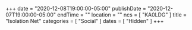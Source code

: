 +++
date = "2020-12-08T19:00:00-05:00"
publishDate = "2020-12-07T19:00:00-05:00"
endTime = ""
location = ""
ncs = [ "KA0LDG" ]
title = "Isolation Net"
categories = [ "Social" ]
dates = [ "Hidden" ]
+++
